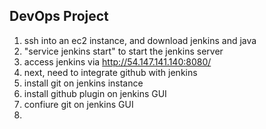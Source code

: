 ## DevOps Project


1. ssh into an ec2 instance, and download jenkins and java
2. "service jenkins start" to start the jenkins server
3. access jenkins via http://54.147.141.140:8080/
4. next, need to integrate github with jenkins
5. install git on jenkins instance
6. install github plugin on jenkins GUI
7. confiure git on jenkins GUI
8. 

